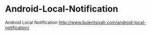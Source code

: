 # Android-Local-Notification
Android Local Notification 
http://www.bulentsiyah.com/android-local-notification/
